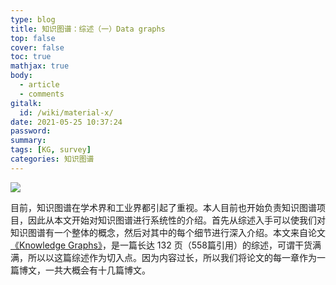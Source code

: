 ```yaml
---
type: blog
title: 知识图谱：综述（一）Data graphs
top: false
cover: false
toc: true
mathjax: true
body:
  - article
  - comments
gitalk:
  id: /wiki/material-x/
date: 2021-05-25 10:37:24
password:
summary:
tags: [KG, survey]
categories: 知识图谱
---
```


![](https://cdn.jsdelivr.net/gh/rogerspy/blog-imgs/blog-imgs/kgicon.png)

目前，知识图谱在学术界和工业界都引起了重视。本人目前也开始负责知识图谱项目，因此从本文开始对知识图谱进行系统性的介绍。首先从综述入手可以使我们对知识图谱有一个整体的概念，然后对其中的每个细节进行深入介绍。本文来自论文[《Knowledge Graphs》](https://arxiv.org/abs/2003.02320v3)，是一篇长达 132 页（558篇引用）的综述，可谓干货满满，所以以这篇综述作为切入点。因为内容过长，所以我们将论文的每一章作为一篇博文，一共大概会有十几篇博文。

<!--more-->

